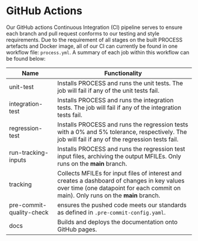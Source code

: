 
# GitHub Actions

Our GitHub actions Continuous Integration (CI) pipeline serves to ensure each branch and pull request conforms to our testing and style requirements. Due to the requirement of all stages on the built PROCESS artefacts and Docker image, all of our CI can currently be found in one workflow file: `process.yml`. A summary of each job within this workflow can be found below:

| Name | Functionality |
| ---- | ------------- |
| unit-test | Installs PROCESS and runs the unit tests. The job will fail if any of the unit tests fail. |
| integration-test | Installs PROCESS and runs the integration tests. The job will fail if any of the integration tests fail. |
| regression-test | Installs PROCESS and runs the regression tests with a 0% and 5% tolerance, respectively. The job will fail if any of the regression tests fail. |
| run-tracking-inputs | Installs PROCESS and runs the regression test input files, archiving the output MFILEs. Only runs on the **main** branch. |
| tracking | Collects MFILEs for input files of interest and creates a dashboard of changes in key values over time (one datapoint for each commit on main). Only runs on the **main** branch. |
| pre-commit-quality-check | ensures the pushed code meets our standards as defined in `.pre-commit-config.yaml`. |
| docs | Builds and deploys the documentation onto GitHub pages. |